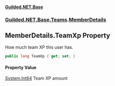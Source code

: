 #### [Guilded.NET.Base](Guilded_NET_Base.md 'Guilded.NET.Base')
### [Guilded.NET.Base.Teams](Guilded_NET_Base.md#Guilded_NET_Base_Teams 'Guilded.NET.Base.Teams').[MemberDetails](MemberDetails.md 'Guilded.NET.Base.Teams.MemberDetails')
## MemberDetails.TeamXp Property
How much team XP this user has.  
```csharp
public long TeamXp { get; set; }
```
#### Property Value
[System.Int64](https://docs.microsoft.com/en-us/dotnet/api/System.Int64 'System.Int64')
Team XP amount
